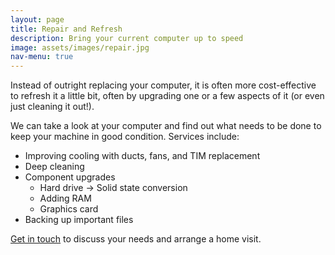 ```yaml
---
layout: page
title: Repair and Refresh
description: Bring your current computer up to speed
image: assets/images/repair.jpg
nav-menu: true
---
```


Instead of outright replacing your computer, it is often more cost-effective to refresh it a little bit, often by upgrading one or a few aspects of it (or even just cleaning it out!).

We can take a look at your computer and find out what needs to be done to keep your machine in good condition. Services include:

- Improving cooling with ducts, fans, and TIM replacement
- Deep cleaning
- Component upgrades
  - Hard drive -> Solid state conversion
  - Adding RAM
  - Graphics card
- Backing up important files

[Get in touch](#contact) to discuss your needs and arrange a home visit.
